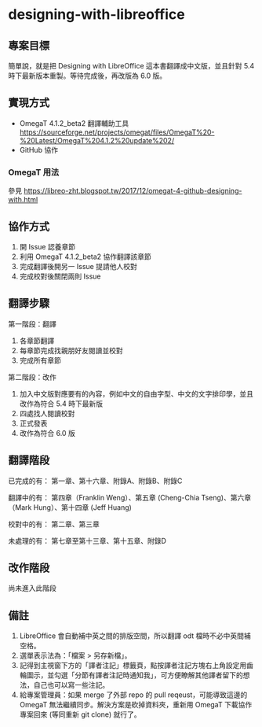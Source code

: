 # designing-with-libreoffice
## 專案目標
簡單說，就是把 Designing with LibreOffice 這本書翻譯成中文版，並且針對 5.4 時下最新版本重製。等待完成後，再改版為 6.0 版。

## 實現方式
* OmegaT 4.1.2_beta2 翻譯輔助工具 https://sourceforge.net/projects/omegat/files/OmegaT%20-%20Latest/OmegaT%204.1.2%20update%202/
* GitHub 協作

### OmegaT 用法
參見 https://libreo-zht.blogspot.tw/2017/12/omegat-4-github-designing-with.html

## 協作方式
1. 開 Issue 認養章節
2. 利用 OmegaT 4.1.2_beta2 協作翻譯該章節
3. 完成翻譯後開另一 Issue 提請他人校對
4. 完成校對後關閉兩則 Issue

## 翻譯步驟
第一階段：翻譯
1. 各章節翻譯
2. 每章節完成找親朋好友閱讀並校對
3. 完成所有章節

第二階段：改作
1. 加入中文版對應要有的內容，例如中文的自由字型、中文的文字排印學，並且改作為符合 5.4 時下最新版
2. 四處找人閱讀校對
3. 正式發表
4. 改作為符合 6.0 版

## 翻譯階段
已完成的有：
第一章、第十六章、附錄A、附錄B、附錄C

翻譯中的有：
第四章（Franklin Weng）、第五章 (Cheng-Chia Tseng)、第六章（Mark Hung）、第十四章 (Jeff Huang)

校對中的有：
第二章、第三章

未處理的有：
第七章至第十三章、第十五章、附錄D

## 改作階段
尚未進入此階段

## 備註
1. LibreOffice 會自動補中英之間的排版空間，所以翻譯 odt 檔時不必中英間補空格。
2. 選單表示法為：「檔案 > 另存新檔」。
3. 記得到主視窗下方的「譯者注記」標籤頁，點按譯者注記方塊右上角設定用齒輪圖示，並勾選「分節有譯者注記時通知我」，可方便瞭解其他譯者留下的想法，自己也可以寫一些注記。
4. 給專案管理員：如果 merge 了外部 repo 的 pull reqeust，可能導致這邊的 OmegaT 無法繼續同步。解決方案是砍掉資料夾，重新用 OmegaT 下載協作專案回來 (等同重新 git clone) 就行了。

